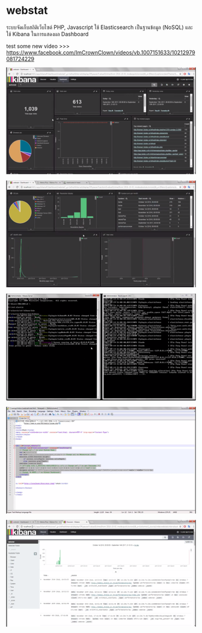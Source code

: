 ﻿# webstat
ระบบจัดเก็บสถิติเว็บไซต์ PHP, Javascript ใช้ Elasticsearch เป็นฐานข้อมูล (NoSQL) และใช้ Kibana ในการแสดงผล Dashboard

test some new video >>> https://www.facebook.com/ImCrownClown/videos/vb.1007151633/10212979081724229

![alt text](https://github.com/StCrownClown/webstat/blob/master/images/webstat01.png "webstat 1")

![alt text](https://github.com/StCrownClown/webstat/blob/master/images/webstat02.png "webstat 2")

![alt text](https://github.com/StCrownClown/webstat/blob/master/images/webstat03.png "webstat 3")

![alt text](https://github.com/StCrownClown/webstat/blob/master/images/webstat04.png "webstat 4")

![alt text](https://github.com/StCrownClown/webstat/blob/master/images/webstat05.png "webstat 5")
